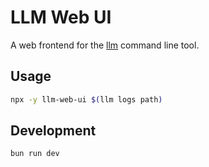 # LLM Web UI

A web frontend for the [llm](https://github.com/simonw/llm) command line tool.

## Usage

```sh
npx -y llm-web-ui $(llm logs path)
```

## Development

```sh
bun run dev
```